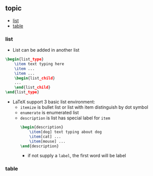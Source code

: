 ## topic
- [list](#list)
- [table](#table)


### list
- List can be added in another list
```latex
\begin{list_type}
    \item text typing here
    \item ...
    \item ...
    \begin{list_child}
    ...
    \end{list_child}
\end{list_type}
```
- LaTeX support 3 basic list environment:
    - `itemize` is bullet list or list with item distinguish by dot symbol
    - `enumerate` is enumerated list
    - `description` is list has special label for `item`
        ```latex
        \begin{description}
            \item[dog] text typing about dog
            \item[cat] ...
            \item[mouse] ...
        \end{description}
        ```
        - if not supply a `label`, the first word will be label

### table